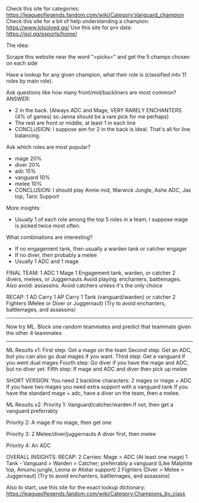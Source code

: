 Check this site for categories: https://leagueoflegends.fandom.com/wiki/Category:Vanguard_champion
Check this site for a bit of help understanding a champion: https://www.lolsolved.gg/
Use this site for pro data: https://gol.gg/esports/home/

The idea:

Scrape this website near the word ">picks<" and get the 5 champs chosen on each side

Have a lookup for any given champion, what their role is (classified into 11 roles by main role).

Ask questions like how many front/mid/backliners are most common?
ANSWER: 
- 2 in the back.  (Always ADC and Mage, VERY RARELY ENCHANTERS (4% of games) so Janna should be a rare pick for me perhaps)
- The rest are front or middle, at least 1 in each line
- CONCLUSION: I suppose aim for 2 in the back is ideal.  That's all for line balancing.

Ask which roles are most popular?
- mage 20%
- diver 20%
- adc 15%
- vanguard 10%
- melee 10%
- CONCLUSION: I should play Annie mid, Warwick Jungle, Ashe ADC, Jax top, Taric Support

More insights:
- Usually 1 of each role among the top 5 roles in a team; I suppose mage is picked twice most often.


What combinations are interesting?
- If no engagement tank, then usually a warden tank or catcher engager
- If no diver, then probably a melee
- Usually 1 ADC and 1 mage


FINAL TEAM:
1 ADC
1 Mage
1 Engagement tank, warden, or catcher
2 divers, melees, or Juggernauts
Avoid playing: enchanters, battlemages.  Also avoid: assassins.  Avoid catchers unless it's the only choice


RECAP:
1 AD Carry
1 AP Carry
1 Tank (vanguard/warden) or catcher
2 Fighters (Melee or Diver or Juggernaut)
(Try to avoid enchanters, battlemages, and assassins)



***
Now try ML.  Block one random teammates and predict that teammate given the other 4 teammates
***

ML Results v1:
First step: Get a mage on the team
Second step: Get an ADC, but you can also go dual mages if you want.
Third step: Get a vanguard if you went dual mages
Fourth step: Go diver if you have the mage and ADC, but no diver yet.
Fifth step: If mage and ADC and diver then pick up melee

SHORT VERSION:
You need 2 backline characters: 2 mages or mage + ADC
If you have two mages you need extra support with a vanguard tank
If you have the standard mage + adc, have a diver on the team, then a melee.

ML Results v2:
Priority 1: Vanguard/catcher/warden
  If not, then get a vanguard preferrably

Priority 2: A mage
  If no mage, then get one

Priority 3: 2 Melee/diver/juggernauts
  A diver first, then melee

Priority 4: An ADC


OVERALL INSIGHTS:
RECAP:
2 Carries: Mage > ADC (At least one mage)
1 Tank - Vanguard > Warden > Catcher; preferrably a vanguard (Like Malphite top, Amumu jungle, Leona or Alistar support)
2 Fighters (Diver > Melee > Juggernaut)
(Try to avoid enchanters, battlemages, and assassins)



Also to start, use this site for the exact lookup dictionary:
https://leagueoflegends.fandom.com/wiki/Category:Champions_by_class
